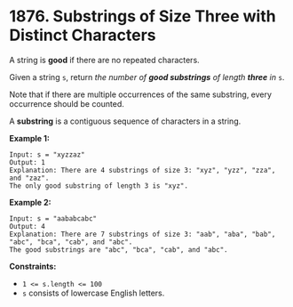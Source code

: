 # 1876. Substrings of Size Three with Distinct Characters

A string is **good** if there are no repeated characters.

Given a string `s`, return *the number of **good substrings** of length **three** in* `s`.

Note that if there are multiple occurrences of the same substring, every occurrence should be counted.

A **substring** is a contiguous sequence of characters in a string.

**Example 1:**

```()
Input: s = "xyzzaz"
Output: 1
Explanation: There are 4 substrings of size 3: "xyz", "yzz", "zza", and "zaz". 
The only good substring of length 3 is "xyz".
```

**Example 2:**

```()
Input: s = "aababcabc"
Output: 4
Explanation: There are 7 substrings of size 3: "aab", "aba", "bab", "abc", "bca", "cab", and "abc".
The good substrings are "abc", "bca", "cab", and "abc".
```

**Constraints:**

- `1 <= s.length <= 100`
- `s` consists of lowercase English letters.
